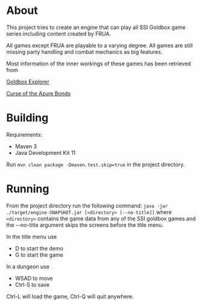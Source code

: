 About
=====

This project tries to create an engine that can play all
SSI Goldbox game series including content created by FRUA.

All games except FRUA are playable to a varying degree. All games are still
missing party handling and combat mechanics as big features.

Most information of the inner workings of these games has been retrieved from

[Goldbox Explorer](https://github.com/simeonpilgrim/goldboxexplorer)

[Curse of the Azure Bonds](https://github.com/simeonpilgrim/coab)

Building
========

Requirements:

* Maven 3
* Java Development Kit 11

Run
`mvn clean package -Dmaven.test.skip=true`
in the project directory.

Running
=======

From the project directory run the following command:
`java -jar ./target/engine-SNAPSHOT.jar [<directory> [--no-title]]`
where `<directory>` contains the game data from any of the SSI goldbox games
and the --no-title argument skips the screens before the title menu.

In the title menu use

* D to start the demo
* G to start the game

In a dungeon use

* WSAD to move
* Ctrl-S to save

Ctrl-L will load the game,
Ctrl-Q will quit anywhere.
